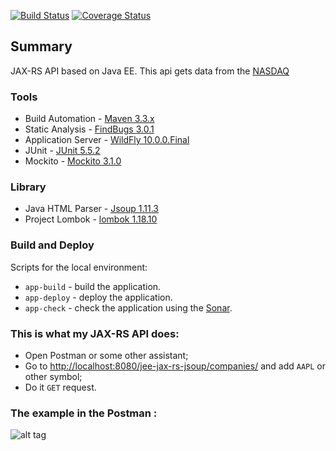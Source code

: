 [![Build Status](https://travis-ci.org/OKaluzny/jee-jax-rs-jsoup.svg?branch=master)](https://travis-ci.org/OKaluzny/jee-jax-rs-jsoup)
[![Coverage Status](https://coveralls.io/repos/github/OKaluzny/jax-rs-parser-nasdaq/badge.svg?branch=master)](https://coveralls.io/github/OKaluzny/jax-rs-parser-nasdaq?branch=master)
## Summary

JAX-RS API based on Java EE.
This api gets data from the [NASDAQ](https://old.nasdaq.com/symbol/ibm/real-time)

### Tools

* Build Automation - [Maven 3.3.x](https://maven.apache.org/)
* Static Analysis - [FindBugs 3.0.1](http://findbugs.sourceforge.net/)
* Application Server - [WildFly 10.0.0.Final](http://wildfly.org/)
* JUnit - [JUnit 5.5.2](https://junit.org/junit5/)
* Mockito - [Mockito 3.1.0](https://site.mockito.org/)

### Library

* Java HTML Parser - [Jsoup 1.11.3](https://jsoup.org/)
* Project Lombok - [lombok 1.18.10](https://projectlombok.org/)

### Build and Deploy

Scripts for the local environment:

* `app-build` - build the application.
* `app-deploy` - deploy the application.
* `app-check` - check the application using the [Sonar](http://www.sonarqube.org/).

### This is what my JAX-RS API does:

* Open Postman or some other assistant;
* Go to [http://localhost:8080/jee-jax-rs-jsoup/companies/](http://localhost:8080/jee-jax-rs-jsoup/companies/) and add `AAPL` or other symbol;
* Do it `GET` request.

### The example in the Postman :

![alt tag](http://i.piccy.info/i9/5dee22ad330d3d02cb5e3fe1eb050050/1479811748/61026/1085055/jax_rs.jpg)
